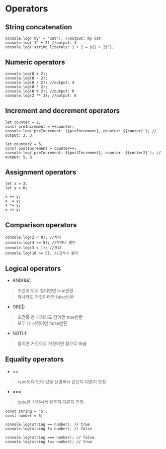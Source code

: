 # Operators

## String concatenation
```
console.log('my' + 'cat'); //output: my cat
console.log('1' + 2) //output: 3
console.log(`string literals: 1 + 2 = ${1 + 2}`);
```

## Numeric operators
```
console.log(8 + 2); 
console.log(8 - 2);
console.log(8 / 2); //output: 4
console.log(8 * 2);
console.log(8 % 2); //output: 0
console.log(2 ** 3); //output: 8
```

## Increment and decrement operators
```
let counter = 2;
const preIncrement = ++counter;
console.log(`preIncrement: ${preIncrement}, counter: ${conter}`); // output: 3, 3

let counter2 = 5;
const postIncrement = counter++; 
console.log(`preIncrement: ${postIncrement}, counter: ${conter2}`); // output: 5, 6
```

## Assignment operators
```
let x = 3;
let y = 6;

x += y;
x -= y;
x *= y;
x /= y;
```

## Comparison operators
```
console.log(2 < 8); //작다
console.log(4 <= 5); //작거나 같다
console.log(3 > 1); //크다
console.log(10 >= 5); //크거나 같다
```

## Logical operators
* AND(&&)
> 조건이 모두 참이면면 true반환  
  하나라도 거짓이라면 false반환
* OR(||)
> 조건중 한 가지라도 참이면 true반환  
  모두 다 거짓이면 false반환
* NOT(!)
> 참이면 거짓으로 거짓이면 참으로 바꿈

## Equality operators
* ==
> type보다 안의 값을 신경써서 같은지 다른지 판정
* ===
> type을 신경써서 같은지 다른지 판정
```
const string = '5';
const number = 5;

console.log(string == number); // true
console.log(string != number); // false

console.log(string === number); // false
console.log(string !== number); // true
```
